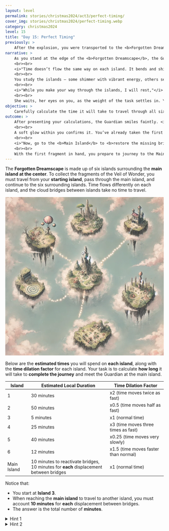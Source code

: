```yaml
---
layout: level
permalink: stories/christmas2024/act3/perfect-timing/
cover_img: stories/christmas2024/perfect-timing.webp
category: christmas2024
level: 15
title: "Day 15: Perfect Timing"
previously: >
    After the explosion, you were transported to the <b>Forgotten Dreamscape</b> by the <b>Guardian of the Veil of Wonder</b>. Anticipating the arrival of the evil force, the Guardian split the <b>Veil of Wonder</b> into six fragments and scattered them across the six islands of the Dreamscape. Now, your mission is to collect each fragment and restore the Veil on the <b>main island</b>. With the Guardian too weak to continue, the journey to save Christmas rests entirely in your hands.
narrative: >
    As you stand at the edge of the <b>Forgotten Dreamscape</b>, the Guardian of the Veil of Wonder reappears, her form flickering. Her voice is soft but urgent.
    <br><br>
    <i>"Time doesn’t flow the same way on each island. It bends and shifts — some islands will slow you down, others will speed time up. To retrieve the fragments of the Veil, you'll need to carefully calculate your journey."</i> She gestures to the islands, each pulsing with its own strange rhythm. <i>"Misjudge the timing, and you may arrive too late."</i>
    <br><br>
    You study the islands — some shimmer with vibrant energy, others seem slow and distant. The path to the main island is far from simple.
    <br><br>
    <i>"While you make your way through the islands, I will rest,"</i> the Guardian continues. <i>"If your timing is correct, I will meet you at the main island to help restore the Veil. But remember, if you miscalculate, you could lose precious time."</i>
    <br><br>
    She waits, her eyes on you, as the weight of the task settles in. You must calculate the timings perfectly.
objective: >
    Carefully calculate the time it will take to travel through all six islands and meet the Guardian at the main island to restore the Veil of Wonder.
outcome: >
    After presenting your calculations, the Guardian smiles faintly. <i>"Your plan is sound,"</i> she says, <i>"but there's something you didn’t realize. The fragment from this island is <b>already with you</b> — I gave it to you when I brought you here."</i>
    <br><br>
    A soft glow within you confirms it. You’ve already taken the first step.
    <br><br>
    <i>"Now, go to the <b>Main Island</b> to <b>restore the missing bridges</b>. Only then can you reach the other islands and gather the remaining fragments. Time is short."</i>
    <br><br>
    With the first fragment in hand, you prepare to journey to the Main Island and continue your quest.
---
```


The **Forgotten Dreamscape** is made up of six islands surrounding the **main island at the center**. To collect the fragments of the Veil of Wonder, you must travel from your **starting island**, pass through the main island, and continue to the six surrounding islands. Time flows differently on each island, and the cloud bridges between islands take no time to travel.

<div><img class="challenge-img" src="/assets/img/stories/christmas2024/forgotten-dreamscape-islands.webp"></div>

Below are the **estimated times** you will spend on **each island**, along with the **time dilation factor** for each island. Your task is to calculate **how long** it will take to **complete the journey** and meet the Guardian at the main island.

<table>
    <thead>
        <tr>
            <th>Island</th>
            <th>Estimated Local Duration</th>
            <th>Time Dilation Factor</th>
        </tr>
    </thead>
    <tbody>
        <tr>
            <td>1</td>
            <td>30 minutes</td>
            <td>x2 (time moves twice as fast)</td>
        </tr>
        <tr>
            <td>2</td>
            <td>50 minutes</td>
            <td>x0.5 (time moves half as fast)</td>
        </tr>
        <tr>
            <td>3</td>
            <td>5 minutes</td>
            <td>x1 (normal time)</td>
        </tr>
        <tr>
            <td>4</td>
            <td>25 minutes</td>
            <td>x3 (time moves three times as fast)</td>
        </tr>
        <tr>
            <td>5</td>
            <td>40 minutes</td>
            <td>x0.25 (time moves very slowly)</td>
        </tr>
        <tr>
            <td>6</td>
            <td>12 minutes</td>
            <td>x1.5 (time moves faster than normal)</td>
        </tr>
        <tr>
            <td>Main Island</td>
            <td>
                10 minutes to reactivate bridges, <br>
                10 minutes for <b>each</b> displacement between bridges
            </td>
            <td>x1 (normal time)</td>
        </tr>
    </tbody>
</table>

Notice that:
- You start at **Island 3**.
- When reaching the **main island** to travel to another island, you must account **10 minutes** for **each** displacement between bridges.
- The answer is the total number of **minutes**.

<details>
 <summary>Hint 1</summary>
 For each island, you need to multiply the time dilation factor for the time spent there.
</details>

<details>
 <summary>Hint 2</summary>
 Each time you go to the main island to get to another island, you need to sum 10 minutes to account for internal displacement.
</details>
